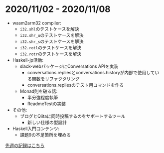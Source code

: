 # 2020/11/02 - 2020/11/08

- wasm2arm32 compiler:
    - `i32.shl`のテストケースを解決
    - `i32.shr_u`のテストケースを解決
    - `i32.shr_s`のテストケースを解決
    - `i32.rotl`のテストケースを解決
    - `i32.rotr`のテストケースを解決
- Haskell-jp活動:
    - slack-webパッケージにConversations APIを実装
        - conversations.repliesとconversations.historyが内部で使用している関数をリファクタリング
        - conversations.repliesのテスト用コマンドを作る
    - Monad則を破る話:
        - 半分強程度執筆
        - ReadmeTestの実装
- その他:
    - ブログとQiitaに同時投稿するのをサポートするツール
        - 新しい仕様の型設計
- Haskell入門コンテンツ:
    - 課題9の不足箇所を埋める

[先週の記録はこちら](2020/01.01-11.01.md)
